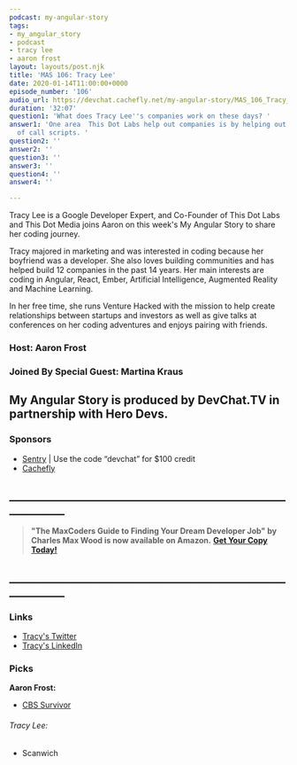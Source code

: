 ```yaml
---
podcast: my-angular-story
tags:
- my_angular_story
- podcast
- tracy lee
- aaron frost
layout: layouts/post.njk
title: 'MAS 106: Tracy Lee'
date: 2020-01-14T11:00:00+0000
episode_number: '106'
audio_url: https://devchat.cachefly.net/my-angular-story/MAS_106_Tracy_Lee.mp3
duration: '32:07'
question1: 'What does Tracy Lee''s companies work on these days? '
answer1: 'One area  This Dot Labs help out companies is by helping out optimization
  of call scripts. '
question2: ''
answer2: ''
question3: ''
answer3: ''
question4: ''
answer4: ''

---
```

Tracy Lee is a Google Developer Expert, and Co-Founder of This Dot Labs and This Dot Media joins Aaron on this week's My Angular Story to share her coding journey.

Tracy majored in marketing and was interested in coding because her boyfriend was a developer. She also loves building communities and has helped build 12 companies in the past 14 years. Her main interests are coding in Angular, React, Ember, Artificial Intelligence, Augmented  Reality and Machine Learning.

In her free time, she runs Venture Hacked with the mission to help create relationships between startups and investors as well as give talks at conferences on her coding adventures and enjoys pairing with friends.

### Host: **Aaron Frost**

### Joined By Special Guest: **Martina Kraus**

## **My Angular Story is produced by DevChat.TV in partnership with Hero Devs.**

### Sponsors

* [Sentry](http://sentry.io/) | Use the code “devchat” for $100 credit
* [Cachefly](https://www.cachefly.com/)

## **____________________________________________________________**

> **"The MaxCoders Guide to Finding Your Dream Developer Job" by Charles Max Wood is now available on Amazon.** [**Get Your Copy Today!**](https://www.amazon.com/gp/product/B081MBL5C9/ref=as_li_ss_tl?ie=UTF8&linkCode=sl1&tag=devchattv-20&linkId=9d61363241636e2546ef46abba198746&language=en_US)

## **____________________________________________________________**

### Links

* [Tracy's Twitter](https://twitter.com/mstracylee "Tracy Lee")
* [Tracy's LinkedIn](https://www.linkedin.com/in/tracyslee/ "Tracy Lee")

### Picks

**Aaron Frost:**

* [CBS Survivor](https://www.cbs.com/shows/survivor/)

###### Tracy Lee:

* Scanwich